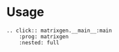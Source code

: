# Usage

```{eval-rst}
.. click:: matrixgen.__main__:main
    :prog: matrixgen
    :nested: full
```
